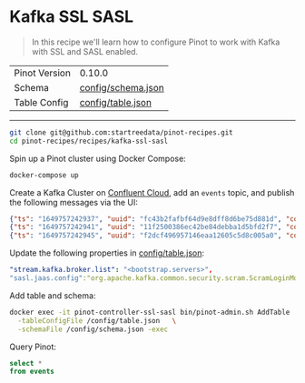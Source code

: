 # Kafka SSL SASL

> In this recipe we'll learn how to configure Pinot to work with Kafka with SSL and SASL enabled.

<table>
  <tr>
    <td>Pinot Version</td>
    <td>0.10.0</td>
  </tr>
  <tr>
    <td>Schema</td>
    <td><a href="config/schema.json">config/schema.json</a></td>
  </tr>
    <tr>
    <td>Table Config</td>
    <td><a href="config/table.json">config/table.json</a></td>
  </tr>
</table>



***

```bash
git clone git@github.com:startreedata/pinot-recipes.git
cd pinot-recipes/recipes/kafka-ssl-sasl
```

Spin up a Pinot cluster using Docker Compose:

```bash
docker-compose up
```

Create a Kafka Cluster on [Confluent Cloud](https://confluent.cloud/), add an `events` topic, and publish the following messages via the UI:

```json
{"ts": "1649757242937", "uuid": "fc43b2fafbf64d9e8dff8d6be75d881d", "count": 308}
{"ts": "1649757242941", "uuid": "11f2500386ec42be84debba1d5bfd2f7", "count": 515}
{"ts": "1649757242945", "uuid": "f2dcf496957146eaa12605c5d8c005a0", "count": 142}
```

Update the following properties in [config/table.json](config/table.json):


```yaml
"stream.kafka.broker.list": "<bootstrap.servers>",
"sasl.jaas.config":"org.apache.kafka.common.security.scram.ScramLoginModule required username=\"<cluster-api-key>\" password=\"<cluster-api-secret>\";",
```

Add table and schema:

```bash
docker exec -it pinot-controller-ssl-sasl bin/pinot-admin.sh AddTable   \
  -tableConfigFile /config/table.json   \
  -schemaFile /config/schema.json -exec
```

Query Pinot:

```sql
select * 
from events
```
